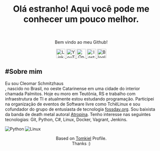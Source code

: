 <h1 color="black" align="center">Olá estranho! Aqui você pode me conhecer um pouco melhor.</h1>
<br />
<p align="center" color="grey" size="14px">Bem vindo ao meu Github!</p>
<p align="center">
    <a href="https://br.linkedin.com/in/cleomarschmitzhaus">
        <img src="https://img.shields.io/badge/LinkedIn-0077B5?style=for-the-badge&logo=linkedin&logoColor=white" alt="LinkedinIcon" height="30" aling="center"><img/>
    </a>
    <a href="https://www.youtube.com/channel/UCx_pbbghSoVyapOaaeYR70g">
        <img src="https://img.shields.io/badge/YouTube-FF0000?style=for-the-badge&logo=youtube&logoColor=white" alt="YouTubeIcon" height="30" aling="center"><img/>
    </a>
    <a href="https://open.spotify.com/artist/0qGHuO9Q7nvPNmtjuDZb8v">
        <img src="https://img.shields.io/badge/Spotify-1ED760?&style=for-the-badge&logo=spotify&logoColor=white" alt="OpenCastIcon" height="30" aling="center"><img/>
    </a>
    <a href="https://www.instagram.com/cleomar_schmitzhaus/">
        <img src="https://img.shields.io/badge/Instagram-E4405F?style=for-the-badge&logo=instagram&logoColor=white" alt="InstagramIcon" height="30" aling="center"><img/>
    </a>
    <a href="http://www.atropina.com.br/">
        <img src="https://img.shields.io/badge/RSS-FFA500?style=for-the-badge&logo=rss&logoColor=white" alt="BlogIcon" height="30" aling="center"><img/>
    </a>
</p>
<h2 aling="left">#Sobre mim </h2>
<p aling="left" color="grey" font-size="20px">
    Eu sou Cleomar Schmitzhaus <br />, nascido no Brasil, no oeste Catarinense em uma cidade do interior chamada Palmitos. Hoje eu moro em Teutônia, RS e trabalho com infraestrutura de TI e atualmente estou estudando programação.
    Participei na organização de eventos de Software livre como TchêLinux e sou cofundador do grupo de entusiasta de tecnologia <a href="https://fossday.org">fossday.org</a>.
    Sou baixista da banda de death metal autoral <a href="http://www.atropina.com.br">Atropina</a>.
    Tenho interesse nas seguintes tecnologias: Git, Python, C#, Linux, Docker, Vagrant, Jenkins.
</p>
<p>
    <img alt="Python" src="https://img.shields.io/badge/Python-3776AB?style=for-the-badge&logo=python&logoColor=white"/>
    <img alt="Linux" src="https://img.shields.io/badge/Ubuntu-E95420?style=for-the-badge&logo=ubuntu&logoColor=white"/>
</p>
<p align="center" color="grey">
    Based on <a href="https://github.com/tomkiel">Tomkiel</a> Profile. <br />
    Thanks :)
</p>
